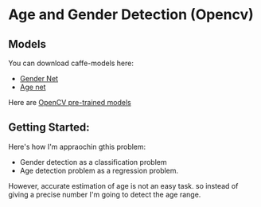 # Age and Gender Detection (Opencv)

## Models

You can download caffe-models here:
- [Gender Net](https://www.dropbox.com/s/iyv483wz7ztr9gh/gender_net.caffemodel?dl=0)
- [Age net](https://www.dropbox.com/s/xfb20y596869vbb/age_net.caffemodel?dl=0)

Here are [OpenCV pre-trained models](https://github.com/opencv/opencv/tree/master/data/haarcascades)

## Getting Started:
Here's how I'm appraochin gthis problem:
- Gender detection as a classification problem
- Age detection problem as a regression problem.

However, accurate estimation of age is not an easy task. so instead of giving a precise number I'm going to detect the age range.
